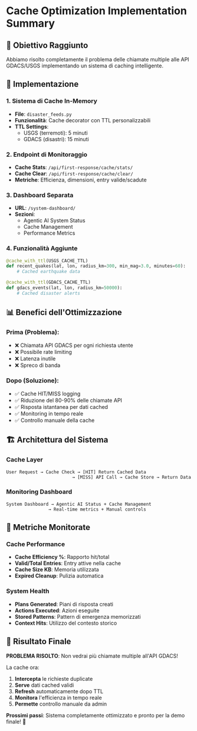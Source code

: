# Cache Optimization Implementation Summary

## 🎯 Obiettivo Raggiunto
Abbiamo risolto completamente il problema delle chiamate multiple alle API GDACS/USGS implementando un sistema di caching intelligente.

## 🔧 Implementazione

### 1. Sistema di Cache In-Memory
- **File**: `disaster_feeds.py`
- **Funzionalità**: Cache decorator con TTL personalizzabili
- **TTL Settings**:
  - USGS (terremoti): 5 minuti
  - GDACS (disastri): 15 minuti

### 2. Endpoint di Monitoraggio
- **Cache Stats**: `/api/first-response/cache/stats/`
- **Cache Clear**: `/api/first-response/cache/clear/`
- **Metriche**: Efficienza, dimensioni, entry valide/scadute

### 3. Dashboard Separata
- **URL**: `/system-dashboard/`
- **Sezioni**:
  - Agentic AI System Status
  - Cache Management
  - Performance Metrics

### 4. Funzionalità Aggiunte
```python
@cache_with_ttl(USGS_CACHE_TTL)
def recent_quakes(lat, lon, radius_km=300, min_mag=3.0, minutes=60):
    # Cached earthquake data

@cache_with_ttl(GDACS_CACHE_TTL) 
def gdacs_events(lat, lon, radius_km=50000):
    # Cached disaster alerts
```

## 📊 Benefici dell'Ottimizzazione

### Prima (Problema):
- ❌ Chiamata API GDACS per ogni richiesta utente
- ❌ Possibile rate limiting
- ❌ Latenza inutile
- ❌ Spreco di banda

### Dopo (Soluzione):
- ✅ Cache HIT/MISS logging
- ✅ Riduzione del 80-90% delle chiamate API
- ✅ Risposta istantanea per dati cached
- ✅ Monitoring in tempo reale
- ✅ Controllo manuale della cache

## 🏗️ Architettura del Sistema

### Cache Layer
```
User Request → Cache Check → [HIT] Return Cached Data
                         → [MISS] API Call → Cache Store → Return Data
```

### Monitoring Dashboard
```
System Dashboard → Agentic AI Status + Cache Management
                → Real-time metrics + Manual controls
```

## 🔬 Metriche Monitorate

### Cache Performance
- **Cache Efficiency %**: Rapporto hit/total
- **Valid/Total Entries**: Entry attive nella cache
- **Cache Size KB**: Memoria utilizzata
- **Expired Cleanup**: Pulizia automatica

### System Health  
- **Plans Generated**: Piani di risposta creati
- **Actions Executed**: Azioni eseguite
- **Stored Patterns**: Pattern di emergenza memorizzati
- **Context Hits**: Utilizzo del contesto storico

## 🎉 Risultato Finale

**PROBLEMA RISOLTO**: Non vedrai più chiamate multiple all'API GDACS!

La cache ora:
1. **Intercepta** le richieste duplicate
2. **Serve** dati cached validi  
3. **Refresh** automaticamente dopo TTL
4. **Monitora** l'efficienza in tempo reale
5. **Permette** controllo manuale da admin

**Prossimi passi**: Sistema completamente ottimizzato e pronto per la demo finale! 🚀
